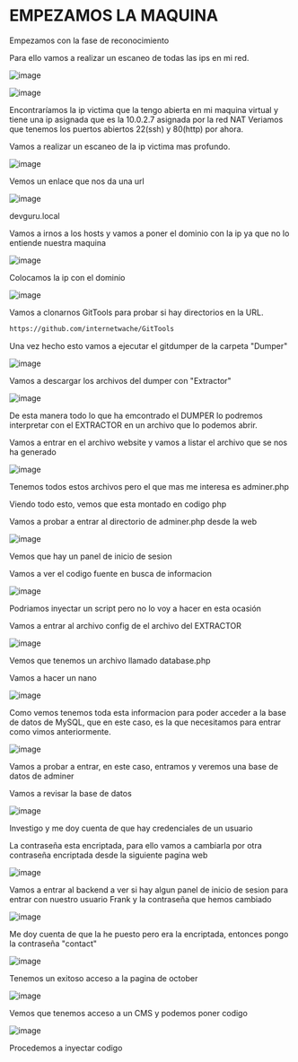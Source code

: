 # EMPEZAMOS LA MAQUINA

Empezamos con la fase de reconocimiento 

Para ello vamos a realizar un escaneo de todas las ips en mi red.

![image](https://github.com/user-attachments/assets/3eac18c0-4b92-4428-a7df-c09de24c1947)

![image](https://github.com/user-attachments/assets/1ce02cf9-f645-4310-b47f-28fd7f3da351)

Encontraríamos la ip victima que la tengo abierta en mi maquina virtual y tiene una ip asignada que es la 10.0.2.7 asignada por la red NAT
Veriamos que tenemos los puertos abiertos 22(ssh) y 80(http) por ahora.

Vamos a realizar un escaneo de la ip victima mas profundo.

![image](https://github.com/user-attachments/assets/f938fbaa-bd0e-46fe-8b35-dc7704d859c9)

Vemos un enlace que nos da una url

![image](https://github.com/user-attachments/assets/bccf8383-9e24-413d-a332-4a0ab3c3d3fb)

devguru.local

Vamos a irnos a los hosts y vamos a poner el dominio con la ip ya que no lo entiende nuestra maquina

![image](https://github.com/user-attachments/assets/4f25377e-a911-4483-a2e0-ce6f30522076)

Colocamos la ip con el dominio

![image](https://github.com/user-attachments/assets/db1cb272-f0b5-46c8-b362-ba738f5583e5)

Vamos a clonarnos GitTools para probar si hay directorios en la URL.

```bash
https://github.com/internetwache/GitTools
```

Una vez hecho esto vamos a ejecutar el gitdumper de la carpeta "Dumper"

![image](https://github.com/user-attachments/assets/36d2a396-ffda-4386-96b3-6597dbda7611)

Vamos a descargar los archivos del dumper con "Extractor"

![image](https://github.com/user-attachments/assets/afdead03-e7da-4d83-9e3a-96adcb343735)

De esta manera todo lo que ha emcontrado el DUMPER lo podremos interpretar con el EXTRACTOR en un archivo que lo podemos abrir.

Vamos a entrar en el archivo website y vamos a listar el archivo que se nos ha generado

![image](https://github.com/user-attachments/assets/45f458fa-907a-4f75-b44a-31c8f4c8e8a8)

Tenemos todos estos archivos pero el que mas me interesa es adminer.php

Viendo todo esto, vemos que esta montado en codigo php

Vamos a probar a entrar al directorio de adminer.php desde la web

![image](https://github.com/user-attachments/assets/33f6fad8-6993-4183-acad-9540b68f5bd9)

Vemos que hay un panel de inicio de sesion

Vamos a ver el codigo fuente en busca de informacion

![image](https://github.com/user-attachments/assets/2734cf0e-681e-4471-b43d-9bf4eaadc455)

Podriamos inyectar un script pero no lo voy a hacer en esta ocasión

Vamos a entrar al archivo config de el archivo del EXTRACTOR 

![image](https://github.com/user-attachments/assets/ce8ce83c-f404-417c-b8a5-9b8d9308945e)

Vemos que tenemos un archivo llamado database.php

Vamos a hacer un nano

![image](https://github.com/user-attachments/assets/6808d241-5738-4d97-997f-872fd6838173)

Como vemos tenemos toda esta informacion para poder acceder a la base de datos de MySQL, que en este caso, es la que necesitamos para entrar como vimos anteriormente.

![image](https://github.com/user-attachments/assets/36d1c33d-0b98-4609-8eb3-ff9e0f914cb1)

Vamos a probar a entrar, en este caso, entramos y veremos una base de datos de adminer

Vamos a revisar la base de datos

![image](https://github.com/user-attachments/assets/ecbcfb54-2758-46e9-8fa9-0554243b073a)

Investigo y me doy cuenta de que hay credenciales de un usuario

La contraseña esta encriptada, para ello vamos a cambiarla por otra contraseña encriptada desde la siguiente pagina web

![image](https://github.com/user-attachments/assets/adc7e42b-b5bc-4c28-b389-136df6ff9508)

Vamos a entrar al backend a ver si hay algun panel de inicio de sesion para entrar con nuestro usuario Frank y la contraseña que hemos cambiado

![image](https://github.com/user-attachments/assets/52708407-c2f2-4c67-96cf-43dd16b17ceb)

Me doy cuenta de que la he puesto pero era la encriptada, entonces pongo la contraseña "contact"

![image](https://github.com/user-attachments/assets/19fd30c9-d339-4ad9-8882-ad2da502f74b)

Tenemos un exitoso acceso a la pagina de october

![image](https://github.com/user-attachments/assets/f0373d8e-e699-4e91-82f1-e84242d82510)

Vemos que tenemos acceso a un CMS y podemos poner codigo 

![image](https://github.com/user-attachments/assets/61e6efac-52f1-4536-a3f4-f2edc19676a1)

Procedemos a inyectar codigo






